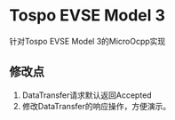 # Tospo EVSE Model 3

针对Tospo EVSE Model 3的MicroOcpp实现

## 修改点

1. DataTransfer请求默认返回Accepted
2. 修改DataTransfer的响应操作，方便演示。
